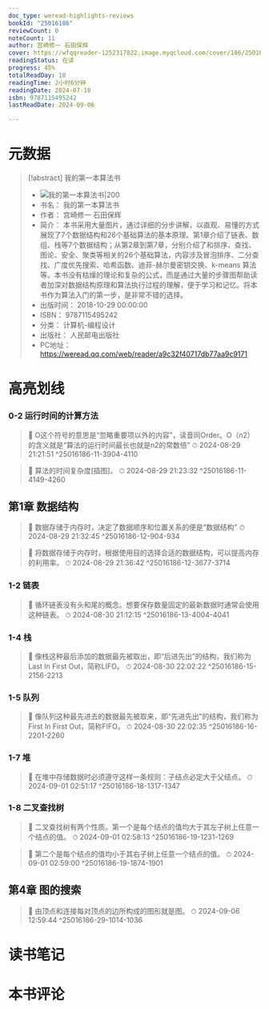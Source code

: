 ```yaml
---
doc_type: weread-highlights-reviews
bookId: "25016186"
reviewCount: 0
noteCount: 11
author: 宫崎修一 石田保辉
cover: https://wfqqreader-1252317822.image.myqcloud.com/cover/186/25016186/t7_25016186.jpg
readingStatus: 在读
progress: 45%
totalReadDay: 10
readingTime: 2小时6分钟
readingDate: 2024-07-10
isbn: 9787115495242
lastReadDate: 2024-09-06

---
```

# 元数据
> [!abstract] 我的第一本算法书
> - ![ 我的第一本算法书|200](https://wfqqreader-1252317822.image.myqcloud.com/cover/186/25016186/t7_25016186.jpg)
> - 书名： 我的第一本算法书
> - 作者： 宫崎修一 石田保辉
> - 简介： 本书采用大量图片，通过详细的分步讲解，以直观、易懂的方式展现了7个数据结构和26个基础算法的基本原理。第1章介绍了链表、数组、栈等7个数据结构；从第2章到第7章，分别介绍了和排序、查找、图论、安全、聚类等相关的26个基础算法，内容涉及冒泡排序、二分查找、广度优先搜索、哈希函数、迪菲-赫尔曼密钥交换、k-means 算法等。本书没有枯燥的理论和复杂的公式，而是通过大量的步骤图帮助读者加深对数据结构原理和算法执行过程的理解，便于学习和记忆。将本书作为算法入门的第一步，是非常不错的选择。
> - 出版时间： 2018-10-29 00:00:00
> - ISBN： 9787115495242
> - 分类： 计算机-编程设计
> - 出版社： 人民邮电出版社
> - PC地址：https://weread.qq.com/web/reader/a9c32f40717db77aa9c9171

# 高亮划线

### 0-2 运行时间的计算方法

> 📌 O这个符号的意思是“忽略重要项以外的内容”，读音同Order。O（n2）的含义就是“算法的运行时间最长也就是n2的常数倍” 
> ⏱ 2024-08-29 21:21:51 ^25016186-11-3904-4110

> 📌 算法的时间复杂度[插图]。 
> ⏱ 2024-08-29 21:23:32 ^25016186-11-4149-4260

## 第1章 数据结构

> 📌 数据存储于内存时，决定了数据顺序和位置关系的便是“数据结构” 
> ⏱ 2024-08-29 21:32:45 ^25016186-12-904-934

> 📌 将数据存储于内存时，根据使用目的选择合适的数据结构，可以提高内存的利用率。 
> ⏱ 2024-08-29 21:36:42 ^25016186-12-3677-3714

### 1-2 链表

> 📌 循环链表没有头和尾的概念。想要保存数量固定的最新数据时通常会使用这种链表。 
> ⏱ 2024-08-30 21:12:15 ^25016186-13-4004-4041

### 1-4 栈

> 📌 像栈这种最后添加的数据最先被取出，即“后进先出”的结构，我们称为Last In First Out，简称LIFO。 
> ⏱ 2024-08-30 22:02:22 ^25016186-15-2156-2213

### 1-5 队列

> 📌 像队列这种最先进去的数据最先被取来，即“先进先出”的结构，我们称为First In First Out，简称FIFO。 
> ⏱ 2024-08-30 22:02:35 ^25016186-16-2201-2260

### 1-7 堆

> 📌 在堆中存储数据时必须遵守这样一条规则：子结点必定大于父结点。 
> ⏱ 2024-09-01 02:51:17 ^25016186-18-1317-1347

### 1-8 二叉查找树

> 📌 二叉查找树有两个性质。第一个是每个结点的值均大于其左子树上任意一个结点的值。 
> ⏱ 2024-09-01 02:58:13 ^25016186-19-1231-1269

> 📌 第二个是每个结点的值均小于其右子树上任意一个结点的值。 
> ⏱ 2024-09-01 02:59:00 ^25016186-19-1874-1901

## 第4章 图的搜索

> 📌 由顶点和连接每对顶点的边所构成的图形就是图。 
> ⏱ 2024-09-06 12:59:44 ^25016186-29-1014-1036

# 读书笔记

# 本书评论

